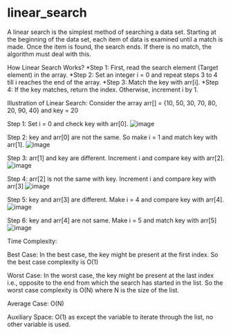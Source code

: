 # linear_search

A linear search is the simplest method of searching a data set. Starting at the beginning of the data set, each item of data is examined until a match is made. Once the item is found, the search ends. If there is no match, the algorithm must deal with this.

How Linear Search Works?
*Step 1: First, read the search element (Target element) in the array.
*Step 2: Set an integer i = 0 and repeat steps 3 to 4 till i reaches the end of the array.
*Step 3: Match the key with arr[i].
*Step 4: If the key matches, return the index. Otherwise, increment i by 1.

Illustration of Linear Search:
Consider the array arr[] = {10, 50, 30, 70, 80, 20, 90, 40} and key = 20

Step 1: Set i = 0 and check key with arr[0].
![image](https://user-images.githubusercontent.com/127819492/234484804-3cbc3bb2-ec89-47da-8e3c-14528009571d.png)

Step 2: key and arr[0] are not the same. So make i = 1 and match key with arr[1].
![image](https://user-images.githubusercontent.com/127819492/234484865-efc89cf4-3438-4dfb-8433-f43e03ca0925.png)

Step 3: arr[1] and key are different. Increment i and compare key with arr[2].
![image](https://user-images.githubusercontent.com/127819492/234484945-c46befcb-4fa9-415b-8777-f27bb6c824c7.png)

Step 4: arr[2] is not the same with key. Increment i and compare key with arr[3]
![image](https://user-images.githubusercontent.com/127819492/234485004-cc474831-408c-425a-8dd4-ec8c7b7d0b67.png)

Step 5: key and arr[3] are different. Make i = 4 and compare key with arr[4].
![image](https://user-images.githubusercontent.com/127819492/234485068-c831dc09-28db-48b3-a4e6-ca34ebaf566e.png)

Step 6: key and arr[4] are not same. Make i = 5 and match key with arr[5]
![image](https://user-images.githubusercontent.com/127819492/234485119-baa0b478-851f-4a2b-ab64-297aba16bb68.png)

Time Complexity:


Best Case:
In the best case, the key might be present at the first index. So the best case complexity is O(1)

Worst Case:
In the worst case, the key might be present at the last index i.e., opposite to the end from which the search has started in the list. So the worst case complexity is O(N) where N is the size of the list.

Average Case:
O(N)

Auxiliary Space: O(1) as except the variable to iterate through the list, no other variable is used.
